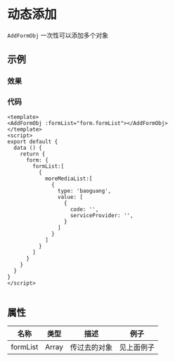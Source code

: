 # 动态添加
`AddFormObj`
一次性可以添加多个对象

## 示例
### 效果

<Demo>
  <AddFormObjDemo/>
</Demo>

### 代码
```vue
<template>
<AddFormObj :formList="form.formList"></AddFormObj>
</template>
<script>
export default {
  data () {
    return {
      form: {
        formList:[
          {
            moreMediaList:[
              {
                type: 'baoguang',
                value: [
                  {
                    code: '',
                    serviceProvider: '',
                  }
                ]
              }
            ]
          }
        ]
      }	
    }
  }
}
</script>


```

## 属性  
| 名称 | 类型 | 描述 | 例子 |  
| ---- | ---- | ---- | ---- |
| formList | Array | 传过去的对象 |见上面例子 |
<Comment />